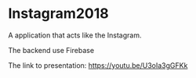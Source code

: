 # Instagram2018

A application that acts like the Instagram.

The backend use Firebase

The link to presentation: https://youtu.be/U3oIa3gGFKk
